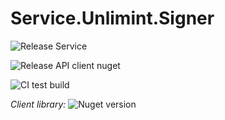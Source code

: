 # Service.Unlimint.Signer

![Release Service](https://github.com/MyJetWallet/Service.Unlimint.Signer/workflows/Release%20Service/badge.svg)

![Release API client nuget](https://github.com/MyJetWallet/Service.Unlimint.Signer/workflows/Release%20API%20client%20nuget/badge.svg)

![CI test build](https://github.com/MyJetWallet/Service.Unlimint.Signer/workflows/CI%20test%20build/badge.svg)

*Client library:* ![Nuget version](https://img.shields.io/nuget/v/MyJetWallet.Service.Unlimint.Signer.Client?label=MyJetWallet.Service.Unlimint.Signer.Client&style=social)

